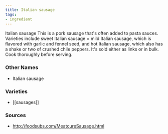 ```yaml
---
title: Italian sausage
tags:
- ingredient
---
```

Italian sausage This is a pork sausage that's often added to pasta sauces. Varieties include sweet Italian sausage = mild Italian sausage, which is flavored with garlic and fennel seed, and hot Italian sausage, which also has a shake or two of crushed chile peppers. It's sold either as links or in bulk. Cook thoroughly before serving.

### Other Names

* Italian sausage

### Varieties

* [[sausages]]

### Sources
* http://foodsubs.com/MeatcureSausage.html
